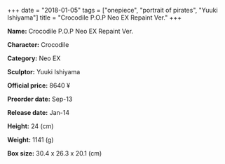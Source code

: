+++
date = "2018-01-05"
tags = ["onepiece", "portrait of pirates", "Yuuki Ishiyama"]
title = "Crocodile P.O.P Neo EX Repaint Ver."
+++

**Name:** Crocodile P.O.P Neo EX Repaint Ver.

**Character:** Crocodile

**Category:** Neo EX 

**Sculptor:** Yuuki Ishiyama

**Official price:** 8640 ¥

**Preorder date:** Sep-13

**Release date:** Jan-14

**Height:** 24 (cm)

**Weight:** 1141 (g)

**Box size:** 30.4 x 26.3 x 20.1 (cm)


